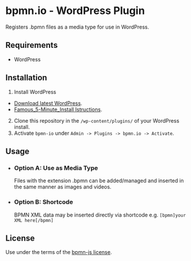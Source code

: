 # bpmn.io - WordPress Plugin

Registers .bpmn files as a media type for use in WordPress.

## Requirements
- WordPress

## Installation
1. Install WordPress
  * [Download latest WordPress](https://wordpress.org/download/).
  * [Famous_5-Minute_Install Istructions](https://codex.wordpress.org/Installing_WordPress#Famous_5-Minute_Install).
2. Clone this repository in the `/wp-content/plugins/` of your WordPress install.
3. Activate `bpmn-io` under `Admin -> Plugins -> bpmn.io -> Activate`.

## Usage
  * ### Option A: Use as Media Type
    Files with the extension .bpmn can be added/managed and inserted in the same manner as images and videos.

  * ### Option B: Shortcode
    BPMN XML data may be inserted directly via shortcode 
    e.g. `[bpmn]your XML here[/bpmn]`


## License
Use under the terms of the [bpmn-js license](http://bpmn.io/license).
